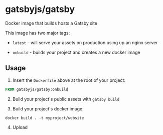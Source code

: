 # gatsbyjs/gatsby
Docker image that builds hosts a Gatsby site

This image has two major tags:

* `latest` - will serve your assets on production using up an nginx server

* `onbuild` - builds your project and creates a new docker image

## Usage

1. Insert the `Dockerfile` above at the root of your project:

```Dockerfile
FROM gatsbyjs/gatsby:onbuild
```

2. Build your project's public assets with `gatsby build`

3. Build your project's docker image:

```
docker build . -t myproject/website
```

4. Upload
